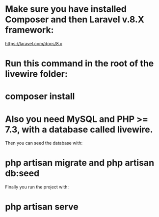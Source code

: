 
# Make sure you have installed Composer and then Laravel v.8.X framework:
https://laravel.com/docs/8.x

# Run this command in the root of the livewire folder:

# composer install

# Also you need MySQL and PHP >= 7.3, with a database called livewire.

Then you can seed the database with:
# php artisan migrate and php artisan db:seed



Finally you run the project with:
# php artisan serve 
